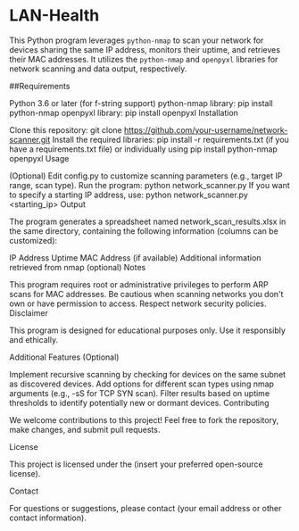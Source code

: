 # LAN-Health

This Python program leverages `python-nmap` to scan your network for devices sharing the same IP address, monitors their uptime, and retrieves their MAC addresses. It utilizes the `python-nmap` and `openpyxl` libraries for network scanning and data output, respectively.

##Requirements

Python 3.6 or later (for f-string support)
python-nmap library: pip install python-nmap
openpyxl library: pip install openpyxl
Installation

Clone this repository: git clone https://github.com/your-username/network-scanner.git
Install the required libraries: pip install -r requirements.txt (if you have a requirements.txt file) or individually using pip install python-nmap openpyxl
Usage

(Optional) Edit config.py to customize scanning parameters (e.g., target IP range, scan type).
Run the program: python network_scanner.py
If you want to specify a starting IP address, use: python network_scanner.py <starting_ip>
Output

The program generates a spreadsheet named network_scan_results.xlsx in the same directory, containing the following information (columns can be customized):

IP Address
Uptime
MAC Address (if available)
Additional information retrieved from nmap (optional)
Notes

This program requires root or administrative privileges to perform ARP scans for MAC addresses.
Be cautious when scanning networks you don't own or have permission to access. Respect network security policies.
Disclaimer

This program is designed for educational purposes only. Use it responsibly and ethically.

Additional Features (Optional)

Implement recursive scanning by checking for devices on the same subnet as discovered devices.
Add options for different scan types using nmap arguments (e.g., -sS for TCP SYN scan).
Filter results based on uptime thresholds to identify potentially new or dormant devices.
Contributing

We welcome contributions to this project! Feel free to fork the repository, make changes, and submit pull requests.

License

This project is licensed under the (insert your preferred open-source license).

Contact

For questions or suggestions, please contact (your email address or other contact information).
